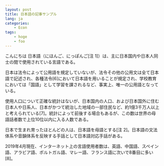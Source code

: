 ```yaml
---
layout: post
title: 日本語の記事サンプル
lang: ja
categories:
    - Econ
tags:
    - hoge
    - foo
---
```


こんにちは
日本語（にほんご、にっぽんご[注 1]）は、主に日本国内や日本人同士の間で使用されている言語である。

日本は法令によって公用語を規定していないが、法令その他の公用文は全て日本語で記述され、各種法令[6]において日本語を用いることが規定され、学校教育においては「国語」として学習を課されるなど、事実上、唯一の公用語となっている。

使用人口について正確な統計はないが、日本国内の人口、および日本国外に住む日本人や日系人、日本がかつて統治した地域の一部住民など、約1億3千万人以上と考えられている[7]。統計によって前後する場合もあるが、この数は世界の母語話者数で上位10位以内に入る人数である。

日本で生まれ育ったほとんどの人は、日本語を母語とする[注 2]。日本語の文法体系や音韻体系を反映する手話として日本語対応手話がある。

2019年4月現在、インターネット上の言語使用者数は、英語、中国語、スペイン語、アラビア語、ポルトガル語、マレー語、フランス語に次いで8番目に多い[8]。
